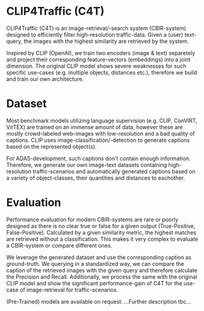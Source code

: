 # CLIP4Traffic (C4T)
CLIP4Traffic (C4T) is an image-retrieval/-search system (CBIR-system) designed to efficiently filter high-resolution traffic-data. Given a (user) text-query, the images with the highest similarity are retrieved by the system. 

Inspired by CLIP (OpenAI), we train two encoders (image & text) separetely and project their corresponding feature-vectors (embeddings) into a joint dimension. 
The original CLIP model shows severe weaknesses for such specific use-cases (e.g. multiple objects, distances etc.), therefore we build and train our own architecture. 

# Dataset
Most benchmark models utilizing language supervision (e.g. CLIP, ConVIRT, VirTEX) are trained on an immense amount of data, however these are mostly crowd-labeled web-images with low-resolution and a bad quality of captions. CLIP uses image-classification/-detection to generate captions based on the represented object(s). 

For ADAS-development, such captions don't contain enough information. Therefore, we generate our own image-text datasets containing high-resolution traffic-scenarios and automatically generated captions based on a variety of object-classes, their quantities and distances to eachother. 

# Evaluation
Performance evaluation for modern CBIR-systems are rare or poorly designed as there is no clear true or false for a given output (True-Positive, False-Positive). Calculated by a given similarity metric, the highest matches are retrieved without a classification. This makes it very complex to evaluate a CBIR-system or compare different ones. 

We leverage the generated dataset and use the corresponding caption as ground-truth. We querying in a standardized way, we can compare the caption of the retrieved images with the given query and therefore calculate the Precision and Recall. Additionally, we process the same with the original CLIP model and show the significant performance-gain of C4T for the use-case of image-retrieval for traffic-scenarios. 


(Pre-Trained) models are available on request.
...Further description tbc...
